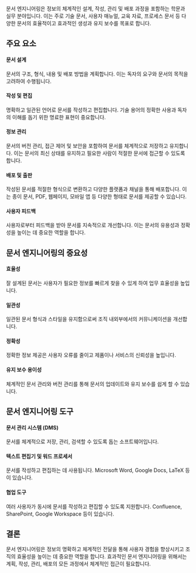 문서 엔지니어링은 정보의 체계적인 설계, 작성, 관리 및 배포 과정을 포함하는 학문과 실무 분야입니다. 이는 주로 기술 문서, 사용자 매뉴얼, 교육 자료, 프로세스 문서 등 다양한 문서의 효율적이고 효과적인 생성과 유지 보수를 목표로 합니다.

## 주요 요소

#### 문서 설계
문서의 구조, 형식, 내용 및 배포 방법을 계획합니다. 이는 독자의 요구와 문서의 목적을 고려하여 수행됩니다.
#### 작성 및 편집
명확하고 일관된 언어로 문서를 작성하고 편집합니다. 기술 용어의 정확한 사용과 독자의 이해를 돕기 위한 명료한 표현이 중요합니다.
#### 정보 관리
문서의 버전 관리, 접근 제어 및 보안을 포함하여 문서를 체계적으로 저장하고 유지합니다. 이는 문서의 최신 상태를 유지하고 필요한 사람이 적절한 문서에 접근할 수 있도록 합니다.
#### 배포 및 출판
작성된 문서를 적절한 형식으로 변환하고 다양한 플랫폼과 채널을 통해 배포합니다. 이는 종이 문서, PDF, 웹페이지, 모바일 앱 등 다양한 형태로 문서를 제공할 수 있습니다.
#### 사용자 피드백
사용자로부터 피드백을 받아 문서를 지속적으로 개선합니다. 이는 문서의 유용성과 정확성을 높이는 데 중요한 역할을 합니다.

## 문서 엔지니어링의 중요성

#### 효율성
잘 설계된 문서는 사용자가 필요한 정보를 빠르게 찾을 수 있게 하여 업무 효율성을 높입니다.
#### 일관성
일관된 문서 형식과 스타일을 유지함으로써 조직 내외부에서의 커뮤니케이션을 개선합니다.
#### 정확성
정확한 정보 제공은 사용자 오류를 줄이고 제품이나 서비스의 신뢰성을 높입니다.
#### 유지 보수 용이성
체계적인 문서 관리와 버전 관리를 통해 문서의 업데이트와 유지 보수를 쉽게 할 수 있습니다.

## 문서 엔지니어링 도구

#### 문서 관리 시스템 (DMS)
문서를 체계적으로 저장, 관리, 검색할 수 있도록 돕는 소프트웨어입니다.
#### 텍스트 편집기 및 워드 프로세서
문서를 작성하고 편집하는 데 사용됩니다. Microsoft Word, Google Docs, LaTeX 등이 있습니다.
#### 협업 도구
여러 사용자가 동시에 문서를 작성하고 편집할 수 있도록 지원합니다. Confluence, SharePoint, Google Workspace 등이 있습니다.

## 결론

문서 엔지니어링은 정보의 명확하고 체계적인 전달을 통해 사용자 경험을 향상시키고 조직의 효율성을 높이는 데 중요한 역할을 합니다. 효과적인 문서 엔지니어링을 위해서는 계획, 작성, 관리, 배포의 모든 과정에서 체계적인 접근이 필요합니다.